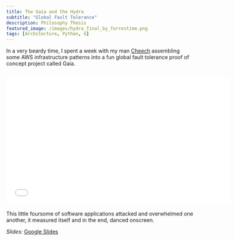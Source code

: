 ```yaml
---
title: The Gaia and the Hydra
subtitle: "Global Fault Tolerance"
description: Philosophy Thesis
featured_image: /images/hydra_final_by_forrestime.png
tags: [Architecture, Python, G]
---
```


In a very beardy time, I spent a week with my man [Cheech](http://cheechcode.com/about.html) assembling some AWS infrastructure patterns into a fun global fault tolerance proof of concept project called Gaia.

<br />
<div align="center">
    <iframe class="bbVideoIframe" src="//bbemaildelivery.com/bbext/?p=vidEmbed&id=2b3d7bea-5290-a860-f04e-b436d961c237" width="600" height="338" frameborder="0" scrolling="no" allowfullscreen="allowfullscreen"></iframe>
</div>
<br />
This little foursome of software applications attacked and overwhelmed one another, it measured itself and in the end, danced onscreen. 

*Slides:* [Google Slides](https://docs.google.com/presentation/d/16QUH4MP3EHF4-IExrU9JQNUKSdGySmvHD0mR6VGVoIM/edit?usp=sharing)